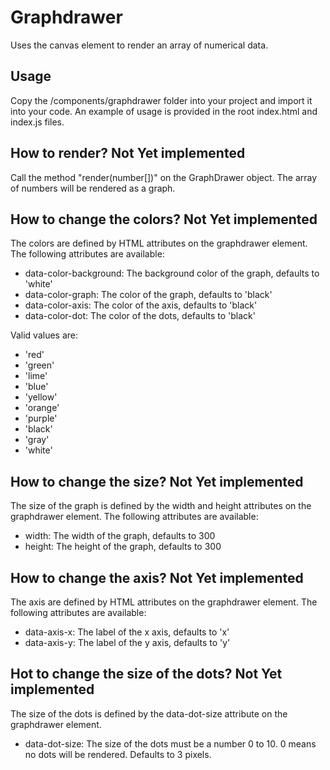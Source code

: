 # Graphdrawer

Uses the canvas element to render an array of numerical data.

## Usage

Copy the /components/graphdrawer folder into your project and import it into your code. An example of usage is provided in the root index.html and index.js files.

## How to render? Not Yet implemented

Call the method "render(number[])" on the GraphDrawer object. The array of numbers will be rendered as a graph.

## How to change the colors? Not Yet implemented

The colors are defined by HTML attributes on the graphdrawer element. The following attributes are available:

* data-color-background: The background color of the graph, defaults to 'white'
* data-color-graph: The color of the graph, defaults to 'black'
* data-color-axis: The color of the axis, defaults to 'black'
* data-color-dot: The color of the dots, defaults to 'black'

Valid values are:

* 'red'
* 'green'
* 'lime'
* 'blue'
* 'yellow'
* 'orange'
* 'purple'
* 'black'
* 'gray'
* 'white'

## How to change the size? Not Yet implemented

The size of the graph is defined by the width and height attributes on the graphdrawer element. The following attributes are available:

* width: The width of the graph, defaults to 300
* height: The height of the graph, defaults to 300

## How to change the axis? Not Yet implemented

The axis are defined by HTML attributes on the graphdrawer element. The following attributes are available:

* data-axis-x: The label of the x axis, defaults to 'x'
* data-axis-y: The label of the y axis, defaults to 'y'

## Hot to change the size of the dots? Not Yet implemented

The size of the dots is defined by the data-dot-size attribute on the graphdrawer element.

* data-dot-size: The size of the dots must be a number 0 to 10. 0 means no dots will be rendered. Defaults to 3 pixels.

